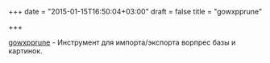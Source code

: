 +++
date = "2015-01-15T16:50:04+03:00"
draft = false
title = "gowxpprune"

+++

<p><a href="https://github.com/technovangelist/gowxpprune">gowxpprune</a>&nbsp;- Инструмент для импорта/экспорта ворпрес базы и картинок.</p>

